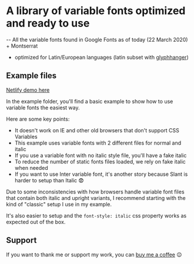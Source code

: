# A library of variable fonts optimized and ready to use
--
All the variable fonts found in Google Fonts as of today (22 March 2020) + Montserrat

- optimized for Latin/European languages (latin subset with [glyphhanger](https://github.com/filamentgroup/glyphhanger))

## Example files

[Netlify demo here](https://variable-fonts.netlify.com/)

In the example folder, you'll find a basic example to show how to use variable fonts the easiest way.

Here are some key points:

- It doesn't work on IE and other old browsers that don't support CSS Variables
- This example uses variable fonts with 2 different files for normal and italic
- If you use a variable font with no italic style file, you'll have a fake italic
- To reduce the number of static fonts files loaded, we rely on fake italic when needed
- If you want to use Inter variable font, it's another story because Slant is harder to setup than Italic 😨

Due to some inconsistencies with how browsers handle variable font files that contain both italic and upright variants, I recommend starting with the kind of "classic" setup I use in my example.

It's also easier to setup and the `font-style: italic` css property works as expected out of the box.

## Support

If you want to thank me or support my work, you can [buy me a coffee](https://www.buymeacoffee.com/marcfilleul) 😉
